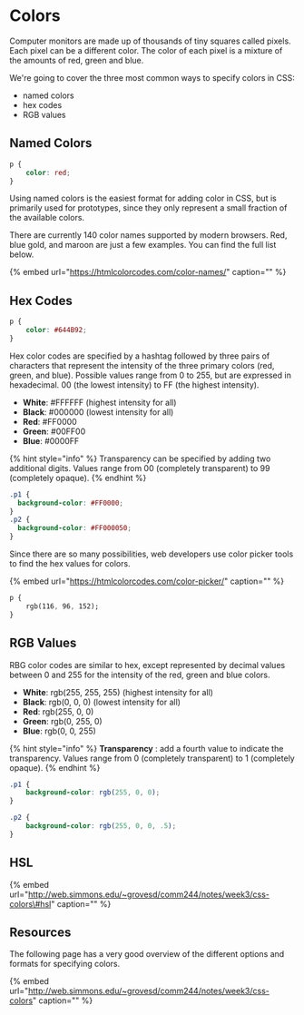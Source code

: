 # Colors

Computer monitors are made up of thousands of tiny squares called pixels. Each pixel can be a different color. The color of each pixel is a mixture of the amounts of red, green and blue.

We're going to cover the three most common ways to specify colors in CSS:

* named colors
* hex codes
* RGB values

## Named Colors

```css
p {
    color: red;
}
```

Using named colors is the easiest format for adding color in CSS, but is primarily used for prototypes, since they only represent a small fraction of the available colors.

There are currently 140 color names supported by modern browsers. Red, blue gold, and maroon are just a few examples. You can find the full list below.

{% embed url="https://htmlcolorcodes.com/color-names/" caption="" %}

## Hex Codes

```css
p {
    color: #644B92;
}
```

Hex color codes are specified by a hashtag followed by three pairs of characters that represent the intensity of the three primary colors \(red, green, and blue\). Possible values range from 0 to 255, but are expressed in hexadecimal. 00 \(the lowest intensity\) to FF \(the highest intensity\).

* **White**: \#FFFFFF \(highest intensity for all\)
* **Black**: \#000000 \(lowest intensity for all\)
* **Red**: \#FF0000
* **Green**: \#00FF00
* **Blue**: \#0000FF

{% hint style="info" %}
Transparency can be specified by adding two additional digits. Values range from 00 \(completely transparent\) to 99 \(completely opaque\).
{% endhint %}

```css
.p1 {
  background-color: #FF0000;
}
.p2 {
  background-color: #FF000050;
}
```

Since there are so many possibilities, web developers use color picker tools to find the hex values for colors.

{% embed url="https://htmlcolorcodes.com/color-picker/" caption="" %}

```css
p {
    rgb(116, 96, 152);
}
```

## RGB Values

RBG color codes are similar to hex, except represented by decimal values between 0 and 255 for the intensity of the red, green and blue colors.

* **White**: rgb\(255, 255, 255\) \(highest intensity for all\)
* **Black**: rgb\(0, 0, 0\) \(lowest intensity for all\)
* **Red**:  rgb\(255, 0, 0\)
* **Green**: rgb\(0, 255, 0\)
* **Blue**: rgb\(0, 0, 255\)

{% hint style="info" %}
**Transparency** : add a fourth value to indicate the transparency. Values range from 0 \(completely transparent\) to 1 \(completely opaque\).
{% endhint %}

```css
.p1 {
    background-color: rgb(255, 0, 0);
}

.p2 {
    background-color: rgb(255, 0, 0, .5);
}
```

## HSL

{% embed url="http://web.simmons.edu/~grovesd/comm244/notes/week3/css-colors\#hsl" caption="" %}

## Resources

The following page has a very good overview of the different options and formats for specifying colors.

{% embed url="http://web.simmons.edu/~grovesd/comm244/notes/week3/css-colors" caption="" %}

